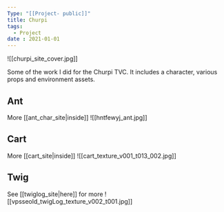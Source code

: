 ```yaml
---
Type: "[[Project- public]]"
title: Churpi
tags:
  - Project
date : 2021-01-01
---
```

![[churpi_site_cover.jpg]]

Some of the work I did for the Churpi TVC. It includes a character, various props and environment assets. 

## Ant
More [[ant_char_site|inside]]
![[hntfewyj_ant.jpg]]

## Cart
More [[cart_site|inside]]
![[cart_texture_v001_t013_002.jpg]]

## Twig
See [[twiglog_site|here]] for more
![[vpsseold_twigLog_texture_v002_t001.jpg]]